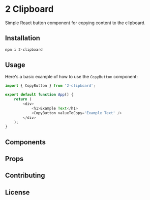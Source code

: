 # 2 Clipboard

Simple React button component for copying content to the clipboard.

## Installation

```sh
npm i 2-clipboard
```

## Usage

Here's a basic example of how to use the `CopyButton` component:

```ts
import { CopyButton } from '2-clipboard';

export default function App() {
	return (
		<div>
			<h1>Example Text</h1>
			<CopyButton valueToCopy='Example Text' />
		</div>
	);
}
```

## Components

## Props

## Contributing

## License
